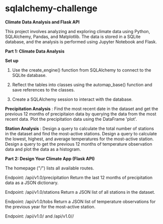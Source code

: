 # sqlalchemy-challenge

**Climate Data Analysis and Flask API**

This project involves analyzing and exploring climate data using Python, SQLAlchemy, Pandas, and Matplotlib. The data is stored in a SQLite database, and the analysis is performed using Jupyter Notebook and Flask.

**Part 1: Climate Data Analysis**

**Set up**

1. Use the create_engine() function from SQLAlchemy to connect to the SQLite database.

2. Reflect the tables into classes using the automap_base() function and save references to the classes.

3. Create a SQLAlchemy session to interact with the database.

**Precipitation Analysis** : Find the most recent date in the dataset and get the previous 12 months of precipitaion data by querying the data from the most recent data. Plot the precipitation data using the DataFrame 'plot'.

**Station Analysis** : Design a query to calculate the total number of stations in the dataset and find the most-active stations. Design a query to calculate the lowest, highest, and average temperatures for the most-active station. Design a query to get the previous 12 months of temperature observation data and plot the data as a histogram.

**Part 2: Design Your Climate App (Flask API)**

The homepage ("/") lists all available routes.

Endpoint: /api/v1.0/precipitation
  Return the last 12 months of precipitation data as a JSON dictionary.

Endpoint: /api/v1.0/stations
  Return a JSON list of all stations in the dataset.

Endpoint: /api/v1.0/tobs
  Return a JSON list of temperature observations for the previous year for the most-active station.

Endpoint: /api/v1.0/<start> and /api/v1.0/<start>/<end>
